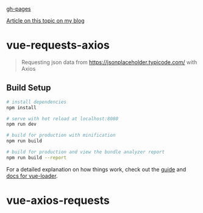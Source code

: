 [gh-pages](https://shanegibney.github.io/vue-axios-requests)

[Article on this topic on my blog](http://www.shanegibney.com/shanegibney/making-request-with-axios/)

# vue-requests-axios

> Requesting json data from https://jsonplaceholder.typicode.com/ with Axios

## Build Setup

``` bash
# install dependencies
npm install

# serve with hot reload at localhost:8080
npm run dev

# build for production with minification
npm run build

# build for production and view the bundle analyzer report
npm run build --report
```

For a detailed explanation on how things work, check out the [guide](http://vuejs-templates.github.io/webpack/) and [docs for vue-loader](http://vuejs.github.io/vue-loader).
# vue-axios-requests
